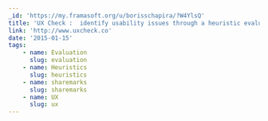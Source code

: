 ```yaml
---
_id: 'https://my.framasoft.org/u/borisschapira/?W4YlsQ'
title: 'UX Check :  identify usability issues through a heuristic evaluation'
link: 'http://www.uxcheck.co'
date: '2015-01-15'
tags:
    - name: Evaluation
      slug: evaluation
    - name: Heuristics
      slug: heuristics
    - name: sharemarks
      slug: sharemarks
    - name: UX
      slug: ux
---
```


<div class="markdown"><p></p></div>
